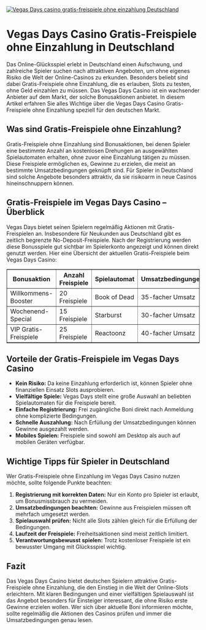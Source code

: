 [![Vegas Days casino gratis-freispiele ohne einzahlung Deutschland](https://123-caf.pages.dev/gitsignup.png)](https://vrmoo.ru/Bt82HjjY)

<h1>Vegas Days Casino Gratis-Freispiele ohne Einzahlung in Deutschland</h1> <p>Das Online-Glücksspiel erlebt in Deutschland einen Aufschwung, und zahlreiche Spieler suchen nach attraktiven Angeboten, um ohne eigenes Risiko die Welt der Online-Casinos zu erkunden. Besonders beliebt sind dabei Gratis-Freispiele ohne Einzahlung, die es erlauben, Slots zu testen, ohne Geld einzahlen zu müssen. Das Vegas Days Casino ist ein wachsender Anbieter auf dem Markt, der solche Bonusaktionen anbietet. In diesem Artikel erfahren Sie alles Wichtige über die Vegas Days Casino Gratis-Freispiele ohne Einzahlung speziell für den deutschen Markt.</p>  <h2>Was sind Gratis-Freispiele ohne Einzahlung?</h2> <p>Gratis-Freispiele ohne Einzahlung sind Bonusaktionen, bei denen Spieler eine bestimmte Anzahl an kostenlosen Drehungen an ausgewählten Spielautomaten erhalten, ohne zuvor eine Einzahlung tätigen zu müssen. Diese Freispiele ermöglichen es, Gewinne zu erzielen, die meist an bestimmte Umsatzbedingungen geknüpft sind. Für Spieler in Deutschland sind solche Angebote besonders attraktiv, da sie risikoarm in neue Casinos hineinschnuppern können.</p>  <h2>Gratis-Freispiele im Vegas Days Casino – Überblick</h2> <p>Vegas Days bietet seinen Spielern regelmäßig Aktionen mit Gratis-Freispielen an. Insbesondere für Neukunden aus Deutschland gibt es zeitlich begrenzte No-Deposit-Freispiele. Nach der Registrierung werden diese Bonusspiele gut sichtbar im Spielerkonto angezeigt und können direkt genutzt werden. Hier eine Übersicht der aktuellen Gratis-Freispiele beim Vegas Days Casino:</p>  <table border="1" cellpadding="8" cellspacing="0" style="border-collapse: collapse; width: 100%;">   <thead>     <tr>       <th>Bonusaktion</th>       <th>Anzahl Freispiele</th>       <th>Spielautomat</th>       <th>Umsatzbedingungen</th>       <th>Gültigkeit</th>     </tr>   </thead>   <tbody>     <tr>       <td>Willkommens-Booster</td>       <td>20 Freispiele</td>       <td>Book of Dead</td>       <td>35-facher Umsatz</td>       <td>7 Tage</td>     </tr>     <tr>       <td>Wochenend-Special</td>       <td>15 Freispiele</td>       <td>Starburst</td>       <td>30-facher Umsatz</td>       <td>3 Tage</td>     </tr>     <tr>       <td>VIP Gratis-Freispiele</td>       <td>25 Freispiele</td>       <td>Reactoonz</td>       <td>40-facher Umsatz</td>       <td>10 Tage</td>     </tr>   </tbody> </table>  <h2>Vorteile der Gratis-Freispiele im Vegas Days Casino</h2> <ul>   <li><strong>Kein Risiko:</strong> Da keine Einzahlung erforderlich ist, können Spieler ohne finanziellen Einsatz Slots ausprobieren.</li>   <li><strong>Vielfältige Spiele:</strong> Vegas Days stellt eine große Auswahl an beliebten Spielautomaten für die Freispiele bereit.</li>   <li><strong>Einfache Registrierung:</strong> Frei zugängliche Boni direkt nach Anmeldung ohne komplizierte Bedingungen.</li>   <li><strong>Schnelle Auszahlung:</strong> Nach Erfüllung der Umsatzbedingungen können Gewinne ausgezahlt werden.</li>   <li><strong>Mobiles Spielen:</strong> Freispiele sind sowohl am Desktop als auch auf mobilen Geräten verfügbar.</li> </ul>  <h2>Wichtige Tipps für Spieler in Deutschland</h2> <p>Wer Gratis-Freispiele ohne Einzahlung im Vegas Days Casino nutzen möchte, sollte folgende Punkte beachten:</p> <ol>   <li><strong>Registrierung mit korrekten Daten:</strong> Nur ein Konto pro Spieler ist erlaubt, um Bonusmissbrauch zu vermeiden.</li>   <li><strong>Umsatzbedingungen beachten:</strong> Gewinne aus Freispielen müssen oft mehrfach umgesetzt werden.</li>   <li><strong>Spielauswahl prüfen:</strong> Nicht alle Slots zählen gleich für die Erfüllung der Bedingungen.</li>   <li><strong>Laufzeit der Freispiele:</strong> Freiheitsaktionen sind meist zeitlich limitiert.</li>   <li><strong>Verantwortungsbewusst spielen:</strong> Trotz kostenloser Freispiele ist ein bewusster Umgang mit Glücksspiel wichtig.</li> </ol>  <h2>Fazit</h2> <p>Das Vegas Days Casino bietet deutschen Spielern attraktive Gratis-Freispiele ohne Einzahlung, die den Einstieg in die Welt der Online-Slots erleichtern. Mit klaren Bedingungen und einer vielfältigen Spielauswahl ist das Angebot besonders für Einsteiger interessant, die ohne Risiko erste Gewinne erzielen wollen. Wer sich über aktuelle Boni informieren möchte, sollte regelmäßig die Aktionen des Casinos prüfen und immer die Umsatzbedingungen genau lesen.</p>